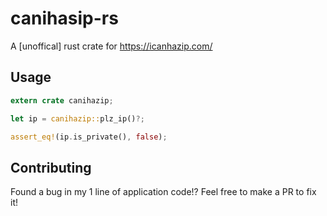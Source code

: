 # canihasip-rs
A [unoffical] rust crate for https://icanhazip.com/

## Usage

```rust
extern crate canihazip;

let ip = canihazip::plz_ip()?;

assert_eq!(ip.is_private(), false);
```

## Contributing

Found a bug in my 1 line of application code!? Feel free to make a PR to fix it!
